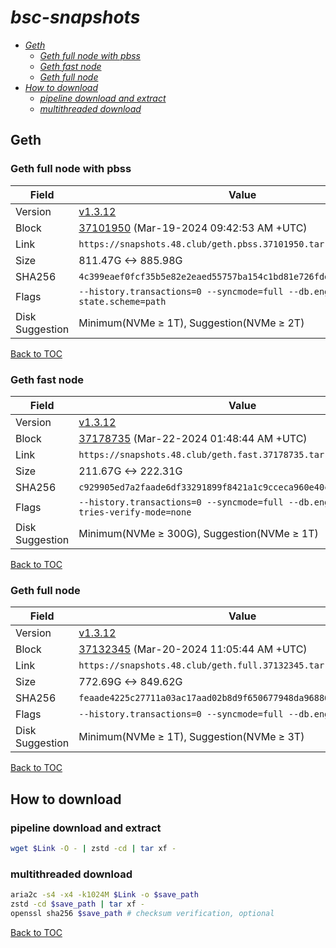 # *bsc-snapshots*


- *[Geth](#geth)*
    - *[Geth full node with pbss](#geth-full-node-with-pbss)*
    - *[Geth fast node](#geth-fast-node)*
    - *[Geth full node](#geth-full-node)*
- *[How to download](#how-to-download)*
    - *[pipeline download and extract](#pipeline-download-and-extract)*
    - *[multithreaded download](#multithreaded-download)*

## Geth
### Geth full node with pbss

| Field |Value |
| --- | --- |
| Version | [v1.3.12](https://github.com/bnb-chain/bsc/releases/tag/v1.3.12) |
| Block | [37101950](https://bscscan.com/block/37101950) (Mar-19-2024 09:42:53 AM +UTC) |
| Link | `https://snapshots.48.club/geth.pbss.37101950.tar.zst` |
| Size | 811.47G <-> 885.98G |
| SHA256 | `4c399eaef0fcf35b5e82e2eaed55757ba154c1bd81e726fde8314d23270578e8` |
| Flags | `--history.transactions=0 --syncmode=full --db.engine=pebble --state.scheme=path` |
| Disk Suggestion | Minimum(NVMe ≥ 1T), Suggestion(NVMe ≥ 2T)|

[Back to TOC](#bsc-snapshots)

### Geth fast node

| Field |Value |
| --- | --- |
| Version | [v1.3.12](https://github.com/bnb-chain/bsc/releases/tag/v1.3.12) |
| Block | [37178735](https://bscscan.com/block/37178735) (Mar-22-2024 01:48:44 AM +UTC) |
| Link | `https://snapshots.48.club/geth.fast.37178735.tar.zst` |
| Size | 211.67G <-> 222.31G |
| SHA256 | `c929905ed7a2faade6df33291899f8421a1c9cceca960e40cb3387bdcebc9e77` |
| Flags | `--history.transactions=0 --syncmode=full --db.engine=pebble --tries-verify-mode=none` |
| Disk Suggestion | Minimum(NVMe ≥ 300G), Suggestion(NVMe ≥ 1T)|

[Back to TOC](#bsc-snapshots)

### Geth full node

| Field |Value |
| --- | --- |
| Version | [v1.3.12](https://github.com/bnb-chain/bsc/releases/tag/v1.3.12) |
| Block | [37132345](https://bscscan.com/block/37132345) (Mar-20-2024 11:05:44 AM +UTC) |
| Link | `https://snapshots.48.club/geth.full.37132345.tar.zst` |
| Size | 772.69G <-> 849.62G |
| SHA256 | `feaade4225c27711a03ac17aad02b8d9f650677948da9688685c9b28658251e9` |
| Flags | `--history.transactions=0 --syncmode=full --db.engine=pebble` |
| Disk Suggestion | Minimum(NVMe ≥ 1T), Suggestion(NVMe ≥ 3T)|

[Back to TOC](#bsc-snapshots)

## How to download
### pipeline download and extract

```bash
wget $Link -O - | zstd -cd | tar xf -
```

### multithreaded download

```bash
aria2c -s4 -x4 -k1024M $Link -o $save_path
zstd -cd $save_path | tar xf -
openssl sha256 $save_path # checksum verification, optional
```

[Back to TOC](#bsc-snapshots)
